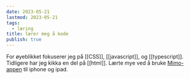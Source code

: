 ```yaml
---
date: 2023-05-21
lastmod: 2023-05-21
tags:
  - læring
title: lærer meg å kode
publish: true
---
```

For øyeblikket fokuserer jeg på [[CSS]], [[javascript]], og [[typescript]]. Tidligere har jeg kikka en del på [[html]]. Lærte mye ved å bruke [Mimo-appen](https://mimo.org/) til iphone og ipad.
